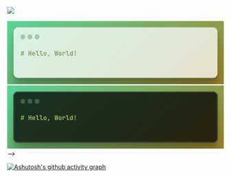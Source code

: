 [![](https://visitcount.itsvg.in/api?id=saeidex&icon=0&color=3)](https://visitcount.itsvg.in)

![hello-world](hello-world--light.png#gh-light-mode-only "Hello, World!")
![hello-world](hello-world--dark.png#gh-dark-mode-only "Hello, World!")
-->

<!-- ![saeidex](saeidex.png) -->

[![Ashutosh's github activity graph](https://github-readme-activity-graph.vercel.app/graph?username=saeidex&bg_color=f5f5f1&color=eb6d20&line=eb6d20&point=0192b5&area=true&hide_border=true)](https://github.com/ashutosh00710/github-readme-activity-graph)
